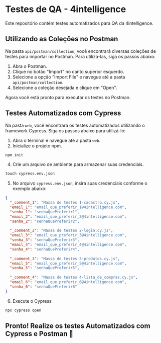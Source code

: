 # Testes de QA - 4intelligence

Este repositório contém testes automatizados para QA da 4intelligence.

## Utilizando as Coleções no Postman

Na pasta `api/postman/collection`, você encontrará diversas coleções de testes para importar no Postman. Para utilizá-las, siga os passos abaixo:

1. Abra o Postman.
2. Clique no botão "Import" no canto superior esquerdo.
3. Selecione a opção "Import File" e navegue até a pasta `api/postman/collection`.
4. Selecione a coleção desejada e clique em "Open".

Agora você está pronto para executar os testes no Postman.

## Testes Automatizados com Cypress

Na pasta `web`, você encontrará os testes automatizados utilizando o framework Cypress. Siga os passos abaixo para utilizá-lo:

1. Abra o terminal e navegue até a pasta `web`.
2. Inicialize o projeto npm.
```markdown
npm init
```

4. Crie um arquivo de ambiente para armazenar suas credenciais.
```markdown
touch cypress.env.json 
```
5. No arquivo `cypress.env.json`, insira suas credenciais conforme o exemplo abaixo:
```json
{
  "_comment_1": "Massa de testes 1-cadastro.cy.js",
  "email_1": "email_que_preferir_1@4intelligence.com",
  "senha_1": "senhaQuePreferir1",
  "email_2": "email_que_preferir_2@4intelligence.com",
  "senha_2": "senhaQuePreferir2",
  
  "_comment_2": "Massa de testes 2-login.cy.js",
  "email_3": "email_que_preferir_3@4intelligence.com",
  "senha_3": "senhaQuePreferir3",
  "email_4": "email_que_preferir_4@4intelligence.com",
  "senha_4": "senhaQuePreferir4",
  
  "_comment_3": "Massa de testes 3-produtos.cy.js",
  "email_5": "email_que_preferir_5@4intelligence.com",
  "senha_5": "senhaQuePreferir5",
  
  "_comment_4": "Massa de testes 4-lista_de_compras.cy.js",
  "email_6": "email_que_preferir_6@4intelligence.com",
  "senha_6": "senhaQuePreferir6"
}
```

6. Execute o Cypress
```markdown
npx cypress open
```

## Pronto! Realize os testes Automatizados com Cypress e Postman 👊



